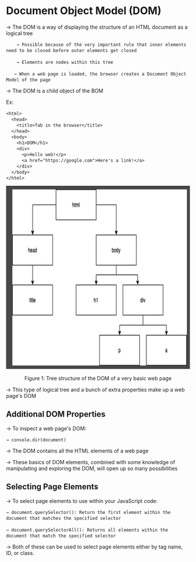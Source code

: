 # Document Object Model (DOM)

→ The DOM is a way of displaying the structure of an HTML document as a logical tree

        → Possible because of the very important rule that inner elements need to be closed before outer elements get closed

        → Elements are nodes within this tree

       → When a web page is loaded, the browser creates a Document Object Model of the page

→ The DOM is a child object of the BOM

Ex: 
```
<html>
  <head>
    <title>Tab in the browser</title>
  </head>
  <body>
    <h1>DOM</h1>
    <div>
      <p>Hello web!</p>
      <a href="https://google.com">Here's a link!</a>
    </div>
  </body>
</html>

```

<p align="center">
    <img width="750" height="500" src="DOM.jpg">
</p>

<p align="center">
   Figure 1: Tree structure of the DOM of a very basic web page
</p>

→ This type of logical tree and a bunch of extra properties make up a web page's DOM

## Additional DOM Properties

→ To inspect a web page's DOM:

    → console.dir(document)

→ The DOM contains all the HTML elements of a web page

→ These basics of DOM elements, combined with some knowledge of manipulating and exploring the DOM, will open up so many possibilities


## Selecting Page Elements

→ To select page elements to use within your JavaScript code:

    → document.querySelector(): Return the first element within the document that matches the specified selector

    → document.querySelectorAll(): Returns all elements within the document that match the specified selector

→ Both of these can be used to select page elements either by tag name, ID, or class.
